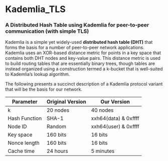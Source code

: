 # Kademlia_TLS
### A Distributed Hash Table using Kademlia for peer-to-peer communication (with simple TLS)

Kademlia is a simple yet widely-used **distributed hash table (DHT)** that forms the basis for a number of peer-to-peer network applications. Kademlia uses an XOR-based distance metric for points in a key space that contains both DHT nodes and key-value pairs. This distance metric is used to build routing tables that are essentially binary trees, though tables are instead organized using a construction termed a k-bucket that is well-suited to Kademlia’s lookup algorithm.

The following presents a succinct description of a Kademlia protocol variant that will be the basis for our network. 

Parameter | Original Version | Our Version
--- | --- | --- 
k | 20 nodes | 40 nodes
Hash Function | SHA-1 | xxh64(data) & 0xffff
Node ID |	Random | xxh64(user) & 0xffff
Key space	| 160 bits |	16 bits
Nonce length |	160 bits	| 16 bits
Cache time	| 24 hours	| 5 minutes
